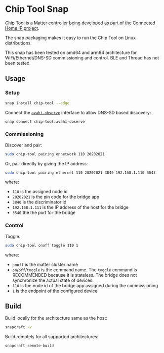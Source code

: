# Chip Tool Snap

Chip Tool is a Matter controller being developed as part of the [Connected Home IP project](https://github.com/project-chip/connectedhomeip.git).

The snap packaging makes it easy to run the Chip Tool on Linux distributions.

This snap has been tested on amd64 and arm64 architecture for WiFi/Ethernet/DNS-SD commissioning and control. BLE and Thread has not been tested.

## Usage

### Setup

```bash
snap install chip-tool --edge
```

Connect the [`avahi-observe`](https://snapcraft.io/docs/avahi-observe-interface) interface to allow DNS-SD based discovery:
```bash
snap connect chip-tool:avahi-observe
```

### Commissioning
Discover and pair:
```bash
sudo chip-tool pairing onnetwork 110 20202021
```

Or, pair directly by giving the IP address:
```bash
sudo chip-tool pairing ethernet 110 20202021 3840 192.168.1.110 5543
```

where:

-   `110` is the assigned node id
-   `20202021` is the pin code for the bridge app
-   `3840` is the discriminator id
-   `192.168.1.111` is the IP address of the host for the bridge
-   `5540` the the port for the bridge


### Control
Toggle:
```bash
sudo chip-tool onoff toggle 110 1
```

where:

-   `onoff` is the matter cluster name
-   `on`/`off`/`toggle` is the command name. The `toggle` command is RECOMMENDED
    because it is stateless. The bridge does not synchronize the actual state of
    devices.
-   `110` is the node id of the bridge app assigned during the commissioning
-   `1` is the endpoint of the configured device


## Build

Build locally for the architecture same as the host:
```bash
snapcraft -v
```

Build remotely for all supported architectures:
```
snapcraft remote-build
```
